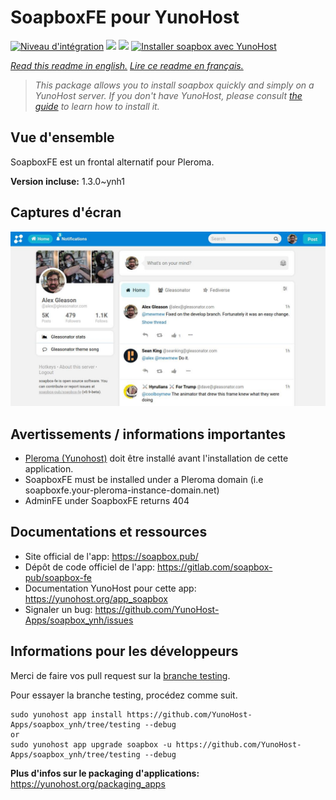 # SoapboxFE pour YunoHost

[![Niveau d'intégration](https://dash.yunohost.org/integration/soapbox.svg)](https://dash.yunohost.org/appci/app/soapbox) ![](https://ci-apps.yunohost.org/ci/badges/soapbox.status.svg)  ![](https://ci-apps.yunohost.org/ci/badges/soapbox.maintain.svg)
[![Installer soapbox avec YunoHost](https://install-app.yunohost.org/install-with-yunohost.svg)](https://install-app.yunohost.org/?app=soapbox)

*[Read this readme in english.](./README.md)*
*[Lire ce readme en français.](./README_fr.md)*

> *This package allows you to install soapbox quickly and simply on a YunoHost server.
If you don't have YunoHost, please consult [the guide](https://yunohost.org/#/install) to learn how to install it.*

## Vue d'ensemble

SoapboxFE est un frontal alternatif pour Pleroma.

**Version incluse:** 1.3.0~ynh1

## Captures d'écran

![](./doc/screenshots/screenshot.jpg)

## Avertissements / informations importantes
- [Pleroma (Yunohost)](https://github.com/YunoHost-Apps/pleroma_ynh) doit être installé avant l'installation de cette application.
- SoapboxFE must be installed under a Pleroma domain (i.e soapboxfe.your-pleroma-instance-domain.net)
- AdminFE under SoapboxFE returns 404


## Documentations et ressources

* Site official de l'app: https://soapbox.pub/
* Dépôt de code officiel de l'app: https://gitlab.com/soapbox-pub/soapbox-fe
* Documentation YunoHost pour cette app: https://yunohost.org/app_soapbox
* Signaler un bug: https://github.com/YunoHost-Apps/soapbox_ynh/issues

## Informations pour les développeurs

Merci de faire vos pull request sur la [branche testing](https://github.com/YunoHost-Apps/soapbox_ynh/tree/testing).

Pour essayer la branche testing, procédez comme suit.
```
sudo yunohost app install https://github.com/YunoHost-Apps/soapbox_ynh/tree/testing --debug
or
sudo yunohost app upgrade soapbox -u https://github.com/YunoHost-Apps/soapbox_ynh/tree/testing --debug
```

**Plus d'infos sur le packaging d'applications:** https://yunohost.org/packaging_apps